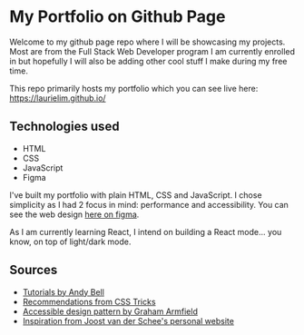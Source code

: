 # My Portfolio on Github Page

Welcome to my github page repo where I will be showcasing my projects. Most are from the Full Stack Web Developer program I am currently enrolled in but hopefully I will also be adding other cool stuff I make during my free time.

This repo primarily hosts my portfolio which you can see live here: https://laurielim.github.io/

## Technologies used

- HTML
- CSS
- JavaScript
- Figma

I've built my portfolio with plain HTML, CSS and JavaScript. I chose simplicity as I had 2 focus in mind: performance and accessibility. You can see the web design [here on figma](https://www.figma.com/file/gMQCgsHCOB4aOTKfUYTw2s/my-portfolio?node-id=0%3A1).

As I am currently learning React, I intend on building a React mode... you know, on top of light/dark mode.

## Sources

- [Tutorials by Andy Bell](https://piccalil.li/tutorials)
- [Recommendations from CSS Tricks](https://css-tricks.com)
- [Accessible design pattern by Graham Armfield](https://www.hassellinclusion.com/blog/accessible-accordion-pattern/)
- [Inspiration from Joost van der Schee's personal website](https://www.usecue.com/)
